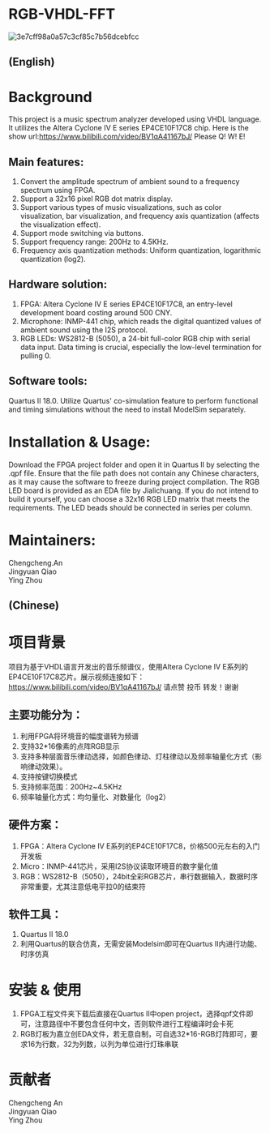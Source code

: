 # RGB-VHDL-FFT 
![3e7cff98a0a57c3cf85c7b56dcebfcc](https://github.com/ChengchengAncc/RGB-VHDL-FFT/assets/136725382/573addaa-abfe-43a1-8348-ed01e16649c5)
## (English)
# Background
This project is a music spectrum analyzer developed using VHDL language. It utilizes the Altera Cyclone IV E series EP4CE10F17C8 chip.
Here is the show url:<https://www.bilibili.com/video/BV1qA41167bJ/>
Please Q! W! E!
## Main features:
1. Convert the amplitude spectrum of ambient sound to a frequency spectrum using FPGA.
2. Support a 32x16 pixel RGB dot matrix display.
3. Support various types of music visualizations, such as color visualization, bar visualization, and frequency axis quantization (affects the visualization effect).
4. Support mode switching via buttons.
5. Support frequency range: 200Hz to 4.5KHz.
6. Frequency axis quantization methods: Uniform quantization, logarithmic quantization (log2).
## Hardware solution:
1. FPGA: Altera Cyclone IV E series EP4CE10F17C8, an entry-level development board costing around 500 CNY.
2. Microphone: INMP-441 chip, which reads the digital quantized values of ambient sound using the I2S protocol.
3. RGB LEDs: WS2812-B (5050), a 24-bit full-color RGB chip with serial data input. Data timing is crucial, especially the low-level termination for pulling 0.
## Software tools:
Quartus II 18.0.
Utilize Quartus' co-simulation feature to perform functional and timing simulations without the need to install ModelSim separately.
# Installation & Usage:
Download the FPGA project folder and open it in Quartus II by selecting the .qpf file. Ensure that the file path does not contain any Chinese characters, as it may cause the software to freeze during project compilation.
The RGB LED board is provided as an EDA file by Jialichuang. If you do not intend to build it yourself, you can choose a 32x16 RGB LED matrix that meets the requirements. The LED beads should be connected in series per column.
# Maintainers:
Chengcheng.An  
Jingyuan Qiao  
Ying Zhou

## (Chinese)
# 项目背景
项目为基于VHDL语言开发出的音乐频谱仪，使用Altera Cyclone IV E系列的EP4CE10F17C8芯片。展示视频连接如下：<https://www.bilibili.com/video/BV1qA41167bJ/>
请点赞 投币 转发！谢谢
## 主要功能分为：
1. 利用FPGA将环境音的幅度谱转为频谱
2. 支持32*16像素的点阵RGB显示
3. 支持多种层面音乐律动选择，如颜色律动、灯柱律动以及频率轴量化方式（影响律动效果）。
4. 支持按键切换模式
5. 支持频率范围：200Hz~4.5KHz
6. 频率轴量化方式：均匀量化、对数量化（log2）
## 硬件方案：
1. FPGA：Altera Cyclone IV E系列的EP4CE10F17C8，价格500元左右的入门开发板
2. Micro：INMP-441芯片，采用I2S协议读取环境音的数字量化值
3. RGB：WS2812-B（5050），24bit全彩RGB芯片，串行数据输入，数据时序非常重要，尤其注意低电平拉0的结束符
## 软件工具：
1. Quartus II 18.0
2. 利用Quartus的联合仿真，无需安装Modelsim即可在Quartus II内进行功能、时序仿真

# 安装 & 使用
1. FPGA工程文件夹下载后直接在Quartus II中open project，选择qpf文件即可，注意路径中不要包含任何中文，否则软件进行工程编译时会卡死
2. RGB灯板为嘉立创EDA文件，若无意自制，可自选32*16-RGB灯阵即可，要求16为行数，32为列数，以列为单位进行灯珠串联

# 贡献者
Chengcheng An  
Jingyuan Qiao  
Ying Zhou
   
  
